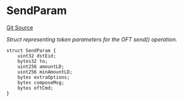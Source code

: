 # SendParam
[Git Source](https://github.com/malda-protocol/malda-lending/blob/413dc9221d099e8e0b7a9a3f94769f4666aaf31b/src\interfaces\external\layerzero\v2\ILayerZeroOFT.sol)

*Struct representing token parameters for the OFT send() operation.*


```solidity
struct SendParam {
    uint32 dstEid;
    bytes32 to;
    uint256 amountLD;
    uint256 minAmountLD;
    bytes extraOptions;
    bytes composeMsg;
    bytes oftCmd;
}
```


